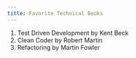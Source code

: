```yaml
---
title: Favorite Technical Books
---
```


1. Test Driven Development by Kent Beck
2. Clean Coder by Robert Martin
3. Refactoring by Martin Fowler